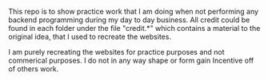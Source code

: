 This repo is to show practice work that I am doing when not performing any
backend programming during my day to day business. All credit could be found
in each folder under the file "credit.*" which contains a material to the
original idea, that I used to recreate the websites.

I am purely recreating the websites for practice purposes and not commerical
purposes. I do not in any way shape or form gain Incentive off of others work. 
